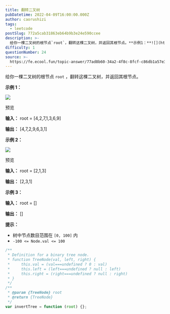 ```yaml
---
title: 翻转二叉树
pubDatetime: 2022-04-09T16:00:00.000Z
author: caorushizi
tags:
  - leetcode
postSlug: 772a5cab31863eb64b9b3e24e590ccee
description: >-
  给你一棵二叉树的根节点`root`，翻转这棵二叉树，并返回其根节点。**示例1：**![](https://assets.leetcode.com/uploads/2021/03/14/invert1
difficulty: 1
questionNumber: 24
source: >-
  https://fe.ecool.fun/topic-answer/77ad8b60-34a2-4f8c-8fcf-c86db1a57e3b?orderBy=updateTime&order=desc&tagId=31
---
```


给你一棵二叉树的根节点 `root` ，翻转这棵二叉树，并返回其根节点。

**示例 1：**

![](https://assets.leetcode.com/uploads/2021/03/14/invert1-tree.jpg)

预览

**输入：** root = \[4,2,7,1,3,6,9\]

**输出：** \[4,7,2,9,6,3,1\]

**示例 2：**

![](https://assets.leetcode.com/uploads/2021/03/14/invert2-tree.jpg)

预览

**输入：** root = \[2,1,3\]

**输出：** \[2,3,1\]

**示例 3：**

**输入：** root = \[\]

**输出：** \[\]

**提示：**

- 树中节点数目范围在 `[0, 100]` 内
- `-100 <= Node.val <= 100`

```js
/**
 * Definition for a binary tree node.
 * function TreeNode(val, left, right) {
 *     this.val = (val===undefined ? 0 : val)
 *     this.left = (left===undefined ? null : left)
 *     this.right = (right===undefined ? null : right)
 * }
 */
/**
 * @param {TreeNode} root
 * @return {TreeNode}
 */
var invertTree = function (root) {};
```
